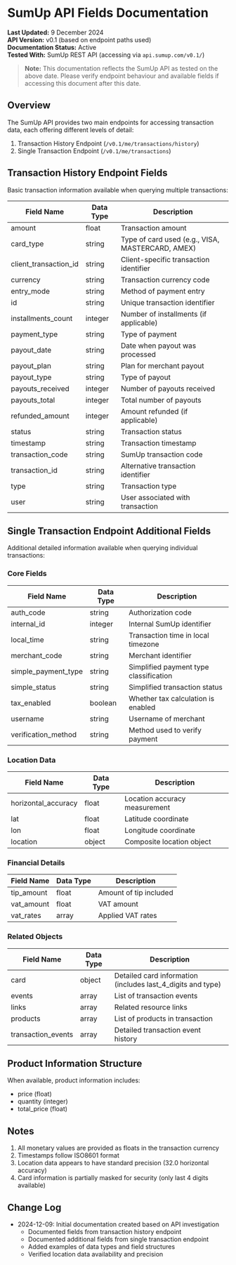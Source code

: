 # SumUp API Fields Documentation

**Last Updated:** 9 December 2024  
**API Version:** v0.1 (based on endpoint paths used)  
**Documentation Status:** Active  
**Tested With:** SumUp REST API (accessing via `api.sumup.com/v0.1/`)

> **Note:** This documentation reflects the SumUp API as tested on the above date. Please verify endpoint behaviour and available fields if accessing this document after this date.

## Overview
The SumUp API provides two main endpoints for accessing transaction data, each offering different levels of detail:
1. Transaction History Endpoint (`/v0.1/me/transactions/history`)
2. Single Transaction Endpoint (`/v0.1/me/transactions`)

## Transaction History Endpoint Fields
Basic transaction information available when querying multiple transactions:

| Field Name | Data Type | Description |
|------------|-----------|-------------|
| amount | float | Transaction amount |
| card_type | string | Type of card used (e.g., VISA, MASTERCARD, AMEX) |
| client_transaction_id | string | Client-specific transaction identifier |
| currency | string | Transaction currency code |
| entry_mode | string | Method of payment entry |
| id | string | Unique transaction identifier |
| installments_count | integer | Number of installments (if applicable) |
| payment_type | string | Type of payment |
| payout_date | string | Date when payout was processed |
| payout_plan | string | Plan for merchant payout |
| payout_type | string | Type of payout |
| payouts_received | integer | Number of payouts received |
| payouts_total | integer | Total number of payouts |
| refunded_amount | integer | Amount refunded (if applicable) |
| status | string | Transaction status |
| timestamp | string | Transaction timestamp |
| transaction_code | string | SumUp transaction code |
| transaction_id | string | Alternative transaction identifier |
| type | string | Transaction type |
| user | string | User associated with transaction |

## Single Transaction Endpoint Additional Fields
Additional detailed information available when querying individual transactions:

### Core Fields
| Field Name | Data Type | Description |
|------------|-----------|-------------|
| auth_code | string | Authorization code |
| internal_id | integer | Internal SumUp identifier |
| local_time | string | Transaction time in local timezone |
| merchant_code | string | Merchant identifier |
| simple_payment_type | string | Simplified payment type classification |
| simple_status | string | Simplified transaction status |
| tax_enabled | boolean | Whether tax calculation is enabled |
| username | string | Username of merchant |
| verification_method | string | Method used to verify payment |

### Location Data
| Field Name | Data Type | Description |
|------------|-----------|-------------|
| horizontal_accuracy | float | Location accuracy measurement |
| lat | float | Latitude coordinate |
| lon | float | Longitude coordinate |
| location | object | Composite location object |

### Financial Details
| Field Name | Data Type | Description |
|------------|-----------|-------------|
| tip_amount | float | Amount of tip included |
| vat_amount | float | VAT amount |
| vat_rates | array | Applied VAT rates |

### Related Objects
| Field Name | Data Type | Description |
|------------|-----------|-------------|
| card | object | Detailed card information (includes last_4_digits and type) |
| events | array | List of transaction events |
| links | array | Related resource links |
| products | array | List of products in transaction |
| transaction_events | array | Detailed transaction event history |

## Product Information Structure
When available, product information includes:
- price (float)
- quantity (integer)
- total_price (float)

## Notes
1. All monetary values are provided as floats in the transaction currency
2. Timestamps follow ISO8601 format
3. Location data appears to have standard precision (32.0 horizontal accuracy)
4. Card information is partially masked for security (only last 4 digits available)

## Change Log
- 2024-12-09: Initial documentation created based on API investigation
  - Documented fields from transaction history endpoint
  - Documented additional fields from single transaction endpoint
  - Added examples of data types and field structures
  - Verified location data availability and precision
